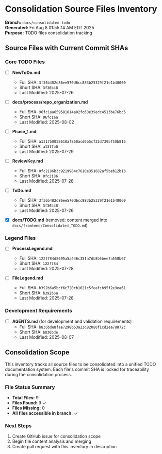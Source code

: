 # Consolidation Source Files Inventory

**Branch:** `docs/consolidated-todo`  
**Generated:** Fri Aug 8 01:55:14 AM EDT 2025  
**Purpose:** TODO files consolidation tracking

## Source Files with Current Commit SHAs

### Core TODO Files

- [ ] **NewToDo.md**
  - Full SHA: `3f36b482d86ee570d6cc883b25329f21e1b40060`
  - Short SHA: `3f36b48`
  - Last Modified: 2025-07-26

- [ ] **docs/process/repo_organization.md**
  - Full SHA: `96fc1aa659581614a02fc68e39edc4513be76bc5`
  - Short SHA: `96fc1aa`
  - Last Modified: 2025-08-02

- [ ] **Phase_1.md**
  - Full SHA: `a1317b0058618af850acd0b5cf25d739bf50b816`
  - Short SHA: `a1317b0`
  - Last Modified: 2025-07-29

- [ ] **ReviewKey.md**
  - Full SHA: `0fc2186b3c9219984c7610e351682af5beb12b13`
  - Short SHA: `0fc2186`
  - Last Modified: 2025-07-28

- [ ] **ToDo.md**
  - Full SHA: `3f36b482d86ee570d6cc883b25329f21e1b40060`
  - Short SHA: `3f36b48`
  - Last Modified: 2025-07-26

- [x] **docs/TODO.md** (removed; content merged into `docs/frontend/Consolidated_TODO.md`)

### Legend Files

- [ ] **ProcessLegend.md**
  - Full SHA: `122f784d8695a5a446c351a7db8b6bee7a558b67`
  - Short SHA: `122f784`
  - Last Modified: 2025-07-28

- [ ] **FileLegend.md**
  - Full SHA: `b392b6a5bcf6c720cb1621c5feafcb95f2e9ea61`
  - Short SHA: `b392b6a`
  - Last Modified: 2025-07-28

### Development Requirements

- [ ] **AGENTS.md** (for development and validation requirements)
  - Full SHA: `b836bde8fae7298b53a23d82080f1cd2ea78872c`
  - Short SHA: `b836bde`
  - Last Modified: 2025-08-07

## Consolidation Scope

This inventory tracks all source files to be consolidated into a unified TODO documentation system. Each file's commit SHA is locked for traceability during the consolidation process.

### File Status Summary

- **Total Files:** 9
- **Files Found:** 9 ✓
- **Files Missing:** 0
- **All files accessible in branch:** ✓

### Next Steps

1. Create GitHub issue for consolidation scope
2. Begin file content analysis and merging
3. Create pull request with this inventory in description
